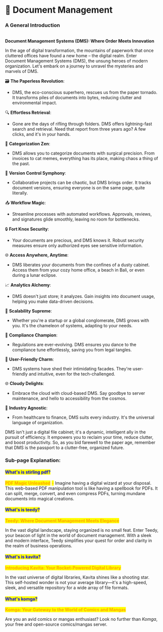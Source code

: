 # 📃 Document Management

### **A General Introduction**

\
**Document Management Systems (DMS): Where Order Meets Innovation**

In the age of digital transformation, the mountains of paperwork that once cluttered offices have found a new home – the digital realm. Enter Document Management Systems (DMS), the unsung heroes of modern organization. Let's embark on a journey to unravel the mysteries and marvels of DMS.

🗃️ **The Paperless Revolution**:

* DMS, the eco-conscious superhero, rescues us from the paper tornado. It transforms piles of documents into bytes, reducing clutter and environmental impact.

🔍 **Effortless Retrieval**:

* Gone are the days of rifling through folders. DMS offers lightning-fast search and retrieval. Need that report from three years ago? A few clicks, and it's in your hands.

📁 **Categorization Zen**:

* DMS allows you to categorize documents with surgical precision. From invoices to cat memes, everything has its place, making chaos a thing of the past.

🔄 **Version Control Symphony**:

* Collaborative projects can be chaotic, but DMS brings order. It tracks document versions, ensuring everyone is on the same page, quite literally.

📤 **Workflow Magic**:

* Streamline processes with automated workflows. Approvals, reviews, and signatures glide smoothly, leaving no room for bottlenecks.

🔒 **Fort Knox Security**:

* Your documents are precious, and DMS knows it. Robust security measures ensure only authorized eyes see sensitive information.

🌐 **Access Anywhere, Anytime**:

* DMS liberates your documents from the confines of a dusty cabinet. Access them from your cozy home office, a beach in Bali, or even during a lunar eclipse.

📈 **Analytics Alchemy**:

* DMS doesn't just store; it analyzes. Gain insights into document usage, helping you make data-driven decisions.

🚀 **Scalability Supreme**:

* Whether you're a startup or a global conglomerate, DMS grows with you. It's the chameleon of systems, adapting to your needs.

📆 **Compliance Champion**:

* Regulations are ever-evolving. DMS ensures you dance to the compliance tune effortlessly, saving you from legal tangles.

🌟 **User-Friendly Charm**:

* DMS systems have shed their intimidating facades. They're user-friendly and intuitive, even for the tech-challenged.

🌐 **Cloudy Delights**:

* Embrace the cloud with cloud-based DMS. Say goodbye to server maintenance, and hello to accessibility from the cosmos.

💼 **Industry Agnostic**:

* From healthcare to finance, DMS suits every industry. It's the universal language of organization.

DMS isn't just a digital file cabinet; it's a dynamic, intelligent ally in the pursuit of efficiency. It empowers you to reclaim your time, reduce clutter, and boost productivity. So, as you bid farewell to the paper age, remember that DMS is the passport to a clutter-free, organized future.

### Sub-page Explanation:

#### <mark style="color:blue;">What's is stirling pdf?</mark>

<mark style="color:orange;">**PDF Magic Unleashed**</mark> <mark style="color:orange;"></mark><mark style="color:orange;">–</mark> Imagine having a digital wizard at your disposal. This web-based PDF manipulation tool is like having a spellbook for PDFs. It can split, merge, convert, and even compress PDFs, turning mundane documents into magical creations.

#### <mark style="color:blue;">What's is teedy?</mark>

<mark style="color:orange;">**Teedy: Where Document Management Meets Elegance**</mark>

In the vast digital landscape, staying organized is no small feat. Enter Teedy, your beacon of light in the world of document management. With a sleek and modern interface, Teedy simplifies your quest for order and clarity in the realm of business operations.

#### <mark style="color:blue;">What's is kavita?</mark>

<mark style="color:orange;">**Introducing Kavita: Your Rocket-Powered Digital Library**</mark>

In the vast universe of digital libraries, Kavita shines like a shooting star. This self-hosted wonder is not your average library—it's a high-speed, sleek, and versatile repository for a wide array of file formats.

#### <mark style="color:blue;">What's komga?</mark>

<mark style="color:orange;">**Komga: Your Gateway to the World of Comics and Mangas**</mark>

Are you an avid comics or mangas enthusiast? Look no further than _Komga_, your free and open-source comics/mangas server.
